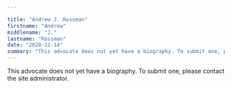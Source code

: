 ```yaml
---

title: "Andrew J. Rossman"
firstname: "Andrew"
middlename: "J."
lastname: "Rossman"
date: "2020-12-14"
summary: "This advocate does not yet have a biography. To submit one, please contact the site administrator."
---
```

This advocate does not yet have a biography. To submit one, please contact the site administrator.

